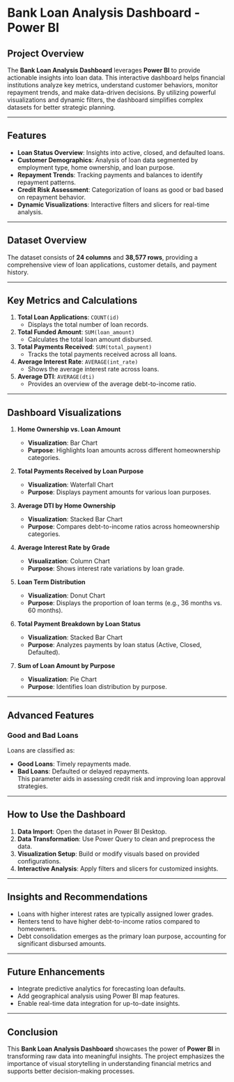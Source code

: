 # Bank Loan Analysis Dashboard - Power BI

## Project Overview
The **Bank Loan Analysis Dashboard** leverages **Power BI** to provide actionable insights into loan data. This interactive dashboard helps financial institutions analyze key metrics, understand customer behaviors, monitor repayment trends, and make data-driven decisions. By utilizing powerful visualizations and dynamic filters, the dashboard simplifies complex datasets for better strategic planning.

---

## Features
- **Loan Status Overview**: Insights into active, closed, and defaulted loans.
- **Customer Demographics**: Analysis of loan data segmented by employment type, home ownership, and loan purpose.
- **Repayment Trends**: Tracking payments and balances to identify repayment patterns.
- **Credit Risk Assessment**: Categorization of loans as good or bad based on repayment behavior.
- **Dynamic Visualizations**: Interactive filters and slicers for real-time analysis.

---

## Dataset Overview
The dataset consists of **24 columns** and **38,577 rows**, providing a comprehensive view of loan applications, customer details, and payment history.

---

## Key Metrics and Calculations
1. **Total Loan Applications**: `COUNT(id)`
   - Displays the total number of loan records.
2. **Total Funded Amount**: `SUM(loan_amount)`
   - Calculates the total loan amount disbursed.
3. **Total Payments Received**: `SUM(total_payment)`
   - Tracks the total payments received across all loans.
4. **Average Interest Rate**: `AVERAGE(int_rate)`
   - Shows the average interest rate across loans.
5. **Average DTI**: `AVERAGE(dti)`
   - Provides an overview of the average debt-to-income ratio.

---

## Dashboard Visualizations
1. **Home Ownership vs. Loan Amount**  
   - **Visualization**: Bar Chart  
   - **Purpose**: Highlights loan amounts across different homeownership categories.

2. **Total Payments Received by Loan Purpose**  
   - **Visualization**: Waterfall Chart  
   - **Purpose**: Displays payment amounts for various loan purposes.

3. **Average DTI by Home Ownership**  
   - **Visualization**: Stacked Bar Chart  
   - **Purpose**: Compares debt-to-income ratios across homeownership categories.

4. **Average Interest Rate by Grade**  
   - **Visualization**: Column Chart  
   - **Purpose**: Shows interest rate variations by loan grade.

5. **Loan Term Distribution**  
   - **Visualization**: Donut Chart  
   - **Purpose**: Displays the proportion of loan terms (e.g., 36 months vs. 60 months).

6. **Total Payment Breakdown by Loan Status**  
   - **Visualization**: Stacked Bar Chart  
   - **Purpose**: Analyzes payments by loan status (Active, Closed, Defaulted).

7. **Sum of Loan Amount by Purpose**  
   - **Visualization**: Pie Chart  
   - **Purpose**: Identifies loan distribution by purpose.

---

## Advanced Features
### Good and Bad Loans
Loans are classified as:
- **Good Loans**: Timely repayments made.
- **Bad Loans**: Defaulted or delayed repayments.  
This parameter aids in assessing credit risk and improving loan approval strategies.

---

## How to Use the Dashboard
1. **Data Import**: Open the dataset in Power BI Desktop.
2. **Data Transformation**: Use Power Query to clean and preprocess the data.
3. **Visualization Setup**: Build or modify visuals based on provided configurations.
4. **Interactive Analysis**: Apply filters and slicers for customized insights.

---

## Insights and Recommendations
- Loans with higher interest rates are typically assigned lower grades.
- Renters tend to have higher debt-to-income ratios compared to homeowners.
- Debt consolidation emerges as the primary loan purpose, accounting for significant disbursed amounts.

---

## Future Enhancements
- Integrate predictive analytics for forecasting loan defaults.
- Add geographical analysis using Power BI map features.
- Enable real-time data integration for up-to-date insights.

---

## Conclusion
This **Bank Loan Analysis Dashboard** showcases the power of **Power BI** in transforming raw data into meaningful insights. The project emphasizes the importance of visual storytelling in understanding financial metrics and supports better decision-making processes.
